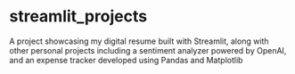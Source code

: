 # streamlit_projects
A project showcasing my digital resume built with Streamlit, along with other personal projects including a sentiment analyzer powered by OpenAI, and an expense tracker developed using Pandas and Matplotlib
